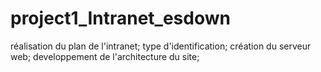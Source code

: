 # project1_Intranet_esdown

réalisation du plan de l'intranet;
type d'identification;
création du serveur web;
developpement de l'architecture du site;
